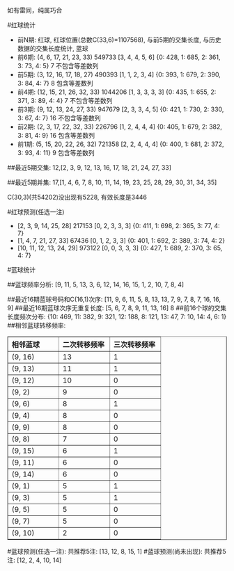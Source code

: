 <!-- 
.. title: 双色球2013119期(2013-10-10)数据分析报告
.. slug: slott-2013119-2013-10-10-report
.. date: 2013-10-11 08:00:00 UTC+08:00
.. tags: Lottery
.. link: 
.. description: 
.. type: text
-->

如有雷同，纯属巧合

<!-- TEASER_END-->

#红球统计

- 前N期: 红球, 红球位置(总数C(33,6)=1107568), 与前5期的交集长度, 与历史数据的交集长度统计, 蓝球
- 前6期: (4, 6, 17, 21, 23, 33) 549733 [3, 4, 4, 5, 6] {0: 428, 1: 685, 2: 361, 3: 73, 4: 5} 7 不包含等差数列
- 前5期: (3, 12, 16, 17, 18, 27) 490393 [1, 1, 2, 3, 4] {0: 393, 1: 679, 2: 390, 3: 84, 4: 7} 8 包含等差数列
- 前4期: (12, 15, 21, 26, 32, 33) 1044206 [1, 3, 3, 3, 3] {0: 435, 1: 655, 2: 371, 3: 89, 4: 4} 7 不包含等差数列
- 前3期: (9, 12, 13, 24, 27, 33) 947679 [2, 3, 3, 4, 5] {0: 421, 1: 730, 2: 330, 3: 67, 4: 7} 16 不包含等差数列
- 前2期: (2, 3, 17, 22, 32, 33) 226796 [1, 2, 4, 4, 4] {0: 405, 1: 679, 2: 382, 3: 81, 4: 9} 16 包含等差数列
- 前1期: (5, 15, 20, 22, 26, 32) 721358 [2, 2, 4, 4, 4] {0: 400, 1: 681, 2: 372, 3: 93, 4: 11} 9 包含等差数列

##最近5期交集:
12,[2, 3, 9, 12, 13, 16, 17, 18, 21, 24, 27, 33]

##最近5期并集:
17,[1, 4, 6, 7, 8, 10, 11, 14, 19, 23, 25, 28, 29, 30, 31, 34, 35]

C(30,3)(共54202)没出现有5228, 
有效长度是3446

#红球预测(任选一注)

- [2, 3, 9, 14, 25, 28] 217153 [0, 2, 3, 3, 3] {0: 411, 1: 698, 2: 365, 3: 77, 4: 7}
- [1, 4, 7, 21, 27, 33] 67436 [0, 1, 2, 3, 3] {0: 401, 1: 692, 2: 389, 3: 74, 4: 2}
- [10, 11, 12, 13, 24, 29] 973122 [0, 0, 3, 3, 3] {0: 427, 1: 689, 2: 370, 3: 65, 4: 7}

#蓝球统计

##蓝球频率分析:
[9, 11, 5, 13, 3, 6, 12, 14, 16, 15, 1, 2, 10, 7, 8, 4]

##最近16期蓝球号码和C(16,1)次序:
[11, 9, 6, 11, 5, 8, 13, 13, 7, 9, 7, 8, 7, 16, 16, 9]
##最近16期蓝球次序无重复长度:
[5, 6, 7, 8, 9, 11, 13, 16] 8
##前16个球的交集长度频次分布:
{10: 469, 11: 382, 9: 321, 12: 188, 8: 121, 13: 47, 7: 10, 14: 4, 6: 1}
##相邻蓝球转移频率:
<table border="1" class="table table-striped dataframe">
  <thead>
    <tr style="text-align: left;">
      <th style="min-width: 100px;">相邻蓝球</th>
      <th style="min-width: 100px;">二次转移频率</th>
      <th style="min-width: 100px;">三次转移频率</th>
    </tr>
  </thead>
  <tbody>
    <tr>
      <td> (9, 16)</td>
      <td> 13</td>
      <td> 1</td>
    </tr>
    <tr>
      <td> (9, 13)</td>
      <td> 11</td>
      <td> 1</td>
    </tr>
    <tr>
      <td> (9, 12)</td>
      <td> 10</td>
      <td> 0</td>
    </tr>
    <tr>
      <td>  (9, 2)</td>
      <td>  9</td>
      <td> 0</td>
    </tr>
    <tr>
      <td>  (9, 6)</td>
      <td>  8</td>
      <td> 1</td>
    </tr>
    <tr>
      <td>  (9, 4)</td>
      <td>  8</td>
      <td> 0</td>
    </tr>
    <tr>
      <td>  (9, 9)</td>
      <td>  8</td>
      <td> 0</td>
    </tr>
    <tr>
      <td>  (9, 8)</td>
      <td>  7</td>
      <td> 0</td>
    </tr>
    <tr>
      <td> (9, 15)</td>
      <td>  6</td>
      <td> 1</td>
    </tr>
    <tr>
      <td> (9, 11)</td>
      <td>  6</td>
      <td> 0</td>
    </tr>
    <tr>
      <td> (9, 14)</td>
      <td>  6</td>
      <td> 0</td>
    </tr>
    <tr>
      <td>  (9, 1)</td>
      <td>  5</td>
      <td> 1</td>
    </tr>
    <tr>
      <td>  (9, 3)</td>
      <td>  5</td>
      <td> 1</td>
    </tr>
    <tr>
      <td>  (9, 5)</td>
      <td>  5</td>
      <td> 0</td>
    </tr>
    <tr>
      <td>  (9, 7)</td>
      <td>  5</td>
      <td> 0</td>
    </tr>
    <tr>
      <td> (9, 10)</td>
      <td>  2</td>
      <td> 0</td>
    </tr>
  </tbody>
</table>
#蓝球预测(任选一注):
共推荐5注: [13, 12, 8, 15, 1]
#蓝球预测(尚未出现):
共推荐5注: [12, 2, 4, 10, 14]


